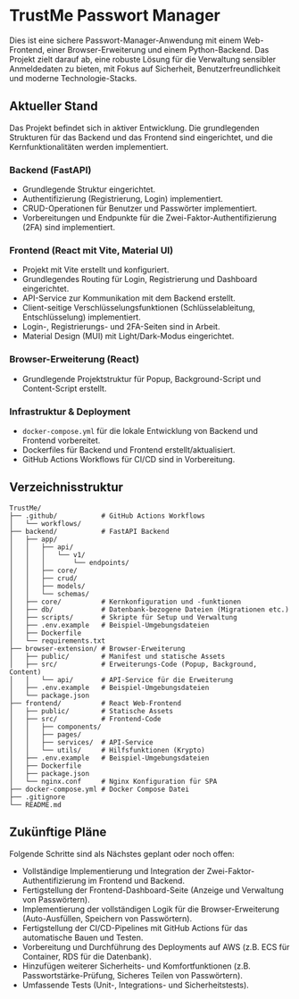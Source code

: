 # TrustMe Passwort Manager

Dies ist eine sichere Passwort-Manager-Anwendung mit einem Web-Frontend, einer Browser-Erweiterung und einem Python-Backend. Das Projekt zielt darauf ab, eine robuste Lösung für die Verwaltung sensibler Anmeldedaten zu bieten, mit Fokus auf Sicherheit, Benutzerfreundlichkeit und moderne Technologie-Stacks.

## Aktueller Stand

Das Projekt befindet sich in aktiver Entwicklung. Die grundlegenden Strukturen für das Backend und das Frontend sind eingerichtet, und die Kernfunktionalitäten werden implementiert.

### Backend (FastAPI)

*   Grundlegende Struktur eingerichtet.
*   Authentifizierung (Registrierung, Login) implementiert.
*   CRUD-Operationen für Benutzer und Passwörter implementiert.
*   Vorbereitungen und Endpunkte für die Zwei-Faktor-Authentifizierung (2FA) sind implementiert.

### Frontend (React mit Vite, Material UI)

*   Projekt mit Vite erstellt und konfiguriert.
*   Grundlegendes Routing für Login, Registrierung und Dashboard eingerichtet.
*   API-Service zur Kommunikation mit dem Backend erstellt.
*   Client-seitige Verschlüsselungsfunktionen (Schlüsselableitung, Entschlüsselung) implementiert.
*   Login-, Registrierungs- und 2FA-Seiten sind in Arbeit.
*   Material Design (MUI) mit Light/Dark-Modus eingerichtet.

### Browser-Erweiterung (React)

*   Grundlegende Projektstruktur für Popup, Background-Script und Content-Script erstellt.

### Infrastruktur & Deployment

*   `docker-compose.yml` für die lokale Entwicklung von Backend und Frontend vorbereitet.
*   Dockerfiles für Backend und Frontend erstellt/aktualisiert.
*   GitHub Actions Workflows für CI/CD sind in Vorbereitung.

## Verzeichnisstruktur

```
TrustMe/
├── .github/           # GitHub Actions Workflows
│   └── workflows/
├── backend/           # FastAPI Backend
│   ├── app/
│   │   ├── api/
│   │   │   └── v1/
│   │   │       └── endpoints/
│   │   ├── core/
│   │   ├── crud/
│   │   ├── models/
│   │   └── schemas/
│   ├── core/          # Kernkonfiguration und -funktionen
│   ├── db/            # Datenbank-bezogene Dateien (Migrationen etc.)
│   ├── scripts/       # Skripte für Setup und Verwaltung
│   ├── .env.example   # Beispiel-Umgebungsdateien
│   ├── Dockerfile
│   └── requirements.txt
├── browser-extension/ # Browser-Erweiterung
│   ├── public/        # Manifest und statische Assets
│   ├── src/           # Erweiterungs-Code (Popup, Background, Content)
│   │   └── api/       # API-Service für die Erweiterung
│   ├── .env.example   # Beispiel-Umgebungsdateien
│   └── package.json
├── frontend/          # React Web-Frontend
│   ├── public/        # Statische Assets
│   ├── src/           # Frontend-Code
│   │   ├── components/
│   │   ├── pages/
│   │   ├── services/  # API-Service
│   │   └── utils/     # Hilfsfunktionen (Krypto)
│   ├── .env.example   # Beispiel-Umgebungsdateien
│   ├── Dockerfile
│   ├── package.json
│   └── nginx.conf     # Nginx Konfiguration für SPA
├── docker-compose.yml # Docker Compose Datei
├── .gitignore
└── README.md
```

## Zukünftige Pläne

Folgende Schritte sind als Nächstes geplant oder noch offen:

*   Vollständige Implementierung und Integration der Zwei-Faktor-Authentifizierung im Frontend und Backend.
*   Fertigstellung der Frontend-Dashboard-Seite (Anzeige und Verwaltung von Passwörtern).
*   Implementierung der vollständigen Logik für die Browser-Erweiterung (Auto-Ausfüllen, Speichern von Passwörtern).
*   Fertigstellung der CI/CD-Pipelines mit GitHub Actions für das automatische Bauen und Testen.
*   Vorbereitung und Durchführung des Deployments auf AWS (z.B. ECS für Container, RDS für die Datenbank).
*   Hinzufügen weiterer Sicherheits- und Komfortfunktionen (z.B. Passwortstärke-Prüfung, Sicheres Teilen von Passwörtern).
*   Umfassende Tests (Unit-, Integrations- und Sicherheitstests).
